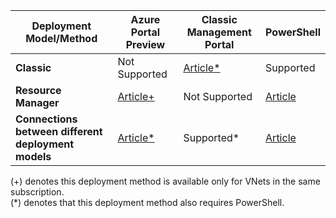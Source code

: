 | **Deployment Model/Method** | **Azure Portal Preview** | **Classic Management Portal** | **PowerShell** |
| --- | --- | --- | --- |
| **Classic** |Not Supported |[Article*](../articles/vpn-gateway/virtual-networks-configure-vnet-to-vnet-connection.md) |Supported |
| **Resource Manager** |[Article+](../articles/vpn-gateway/vpn-gateway-howto-vnet-vnet-resource-manager-portal.md) |Not Supported |[Article](../articles/vpn-gateway/vpn-gateway-vnet-vnet-rm-ps.md) |
| **Connections between different deployment models** |[Article*](../articles/vpn-gateway/vpn-gateway-connect-different-deployment-models-portal.md) |Supported* |[Article](../articles/vpn-gateway/vpn-gateway-connect-different-deployment-models-powershell.md) |

(+) denotes this deployment method is available only for VNets in the same subscription.<br>
(*) denotes that this deployment method also requires PowerShell.